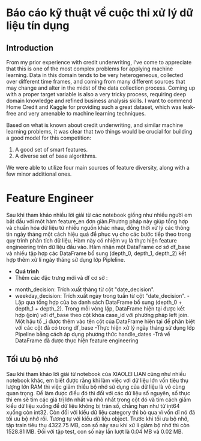 # Báo cáo kỹ thuật về cuộc thi xử lý dữ liệu tín dụng

## Introduction

From my prior experience with credit underwriting, I’ve come to appreciate that this is one of the most complex problems for applying machine learning. Data in this domain tends to be very heterogeneous, collected over different time frames, and coming from many different sources that may change and alter in the midst of the data collection process. Coming up with a proper target variable is also a very tricky process, requiring deep domain knowledge and refined business analysis skills. I want to commend Home Credit and Kaggle for providing such a great dataset, which was leak-free and very amenable to machine learning techniques.

Based on what is known about credit underwriting, and similar machine learning problems, it was clear that two things would be crucial for building a good model for this competition:
1. A good set of smart features.
2. A diverse set of base algorithms.

We were able to utilize four main sources of feature diversity, along with a few minor additional ones.
# Feature Engineer
Sau khi tham khảo nhiều lời giải từ các notebook giống như nhiều người em bắt đầu với một hàm feature_en đơn giản.Phương pháp này giúp tổng hợp và chuẩn hóa dữ liệu từ nhiều nguồn khác nhau, đồng thời xử lý các thông tin ngày tháng một cách hiệu quả để phục vụ cho các bước tiếp theo trong quy trình phân tích dữ liệu. Hàm này có nhiệm vụ là thực hiện feature engineering trên dữ liệu đầu vào. Hàm nhận một DataFrame cơ sở df_base và nhiều tập hợp các DataFrame bổ sung  (depth_0, depth_1, depth_2) kết hợp thêm xử lí ngày tháng sử dụng lớp Pipleline.
- **Quá trình**
- Thêm các đặc trưng mới và df cơ sở :
* month_decision: Trích xuất tháng từ cột "date_decision".
* weekday_decision: Trích xuất ngày trong tuần từ cột "date_decision".
-Lặp qua tổng hợp của ba danh sách DataFrame bổ sung (depth_0 + depth_1 + depth_2). Trong mỗi vòng lặp, DataFrame hiện tại được kết hợp (join) với df_base theo cột khóa case_id với phương pháp left join. Một hậu tố _i được thêm vào tên cột của DataFrame hiện tại để phân biệt với các cột đã có trong df_base
-Thực hiện xử lý ngày tháng sử dụng lớp Pipeline bằng cách áp dụng phương thức handle_dates
-Trả về DataFrame đã được thực hiện feature engineering

## Tối ưu bộ nhớ
Sau khi tham khảo lời giải từ notebook của XIAOLEI LIAN cũng như nhiều notebook khác, em biết được rằng khi làm việc với dữ liệu lớn vốn tiêu thụ lượng lớn RAM thì việc giảm thiểu bộ nhớ sử dụng của dữ liệu là vô cùng quan trọng. Để làm được điều đó thì đối với các dữ liệu số nguyên, số thực thì em sẽ tìm các giá trị lớn nhất và nhỏ nhất trong cột đó và tìm cách giảm kiểu dữ liệu xuống để dữ liệu không bị tràn số, chẳng hạn như từ int64 xuống còn int32. Còn đối với kiểu dữ liệu category thì bỏ qua vì vốn dĩ nó đã tối ưu bộ nhớ rồi. Tương tự với kiểu dữ liệu object. Trước khi tối ưu bộ nhớ, tập train tiêu thụ 4322.75 MB, con số này sau khi xử lí giảm bộ nhớ thì còn 1528.81 MB. Đối với tập test, con số này lần lượt là 0.04 MB và 0.02 MB. 
